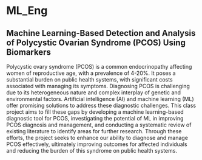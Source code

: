 # ML_Eng

## Machine Learning-Based Detection and Analysis of Polycystic Ovarian Syndrome (PCOS) Using Biomarkers
Polycystic ovary syndrome (PCOS) is a common endocrinopathy affecting women of reproductive age, with a prevalence of 4-20%. It poses a substantial burden on public health systems, with significant costs associated with managing its symptoms. Diagnosing PCOS is challenging due to its heterogeneous nature and complex interplay of genetic and environmental factors. Artificial intelligence (AI) and machine learning (ML) offer promising solutions to address these diagnostic challenges. This class project aims to fill these gaps by developing a machine learning-based diagnostic tool for PCOS, investigating the potential of ML in improving PCOS diagnosis and management, and conducting a systematic review of existing literature to identify areas for further research. Through these efforts, the project seeks to enhance our ability to diagnose and manage PCOS effectively, ultimately improving outcomes for affected individuals and reducing the burden of this syndrome on public health systems.

